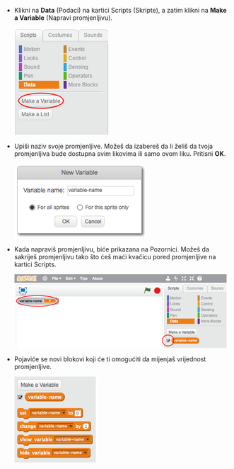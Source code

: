 + Klikni na **Data** (Podaci) na kartici Scripts (Skripte), a zatim klikni na **Make a Variable** (Napravi promjenljivu).
    
    ![Blokovi podataka](images/data-blocks.png)

+ Upiši naziv svoje promjenljive. Možeš da izabereš da li želiš da tvoja promjenljiva bude dostupna svim likovima ili samo ovom liku. Pritisni **OK**.
    
    ![Napravi promjenljivu](images/create-variable.png)

+ Kada napraviš promjenljivu, biće prikazana na Pozornici. Možeš da sakriješ promjenljivu tako što ćeš maći kvačicu pored promjenljive na kartici Scripts.
    
    ![Blokovi promjenljive](images/variable-show.png)

+ Pojaviće se novi blokovi koji će ti omogućiti da mijenjaš vrijednost promjenljive.
    
    ![Blokovi promjenljive](images/variable-blocks.png)